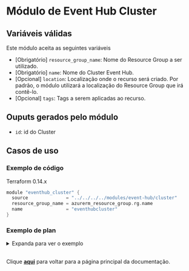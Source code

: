 # Módulo de Event Hub Cluster
## Variáveis válidas
Este módulo aceita as seguintes variáveis
* [Obrigatório] `resource_group_name`: Nome do Resource Group a ser utilizado.
* [Obrigatório] `name`: Nome do Cluster Event Hub.
* [Opcional] `location`: Localização onde o recurso será criado. Por padrão, o módulo utilizará a localização do Resource Group que irá contê-lo.
* [Opcional] `tags`: Tags a serem aplicadas ao recurso.

## Ouputs gerados pelo módulo
* `id`: id do Cluster

## Casos de uso
### Exemplo de código
Terraform 0.14.x
``` Go
module "eventhub_cluster" {
  source              = "../../../../modules/event-hub/cluster"
  resource_group_name = azurerm_resource_group.rg.name
  name                = "eventhubcluster"
}
```
### Exemplo de plan
<details><summary>Expanda para ver o exemplo</summary>

``` Go
Terraform will perform the following actions:

    # module.eventhub_cluster.azurerm_eventhub_cluster.cluster will be created
  + resource "azurerm_eventhub_cluster" "cluster" {
      + id                  = (known after apply)
      + location            = "eastus2"
      + name                = "eventhubclustertest"
      + resource_group_name = "rg-onsite-dev"
      + sku_name            = "Dedicated_1"
    }
```
</details>

<br/>

Clique [**aqui**](../../../README.md) para voltar para a página principal da documentação.
